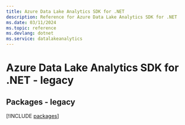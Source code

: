 ```yaml
---
title: Azure Data Lake Analytics SDK for .NET
description: Reference for Azure Data Lake Analytics SDK for .NET
ms.date: 03/11/2024
ms.topic: reference
ms.devlang: dotnet
ms.service: datalakeanalytics
---
```

# Azure Data Lake Analytics SDK for .NET - legacy
## Packages - legacy
[!INCLUDE [packages](data-lake-analytics-index.md)]